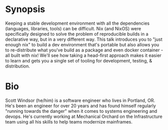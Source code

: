 # Synopsis

Keeping a stable development environment with all the dependencies (languages, libraries, tools) can be difficult. Nix (and NixOS) were specifically designed to solve the problem of reproducible builds in a declarative way, but in a very different way. This talk introduces you to "just enough nix" to build a dev environment that's portable but also allows you to re-distribute what you've build as a package and even docker container - all built with nix! We'll see how taking a head-first approach makes it easier to learn and gets you a single set of tooling for development, testing, & distribution.
 
# Bio

Scott Windsor (he/him) is a software engineer who lives in Portland, OR. He's been an engineer for over 20 years and has found himself regularly "running towards the danger" when it comes to systems engineering and devops. He's currently working at Mechanical Orchard on the Infrastructure team using all his skills to help teams modernize mainframes.
